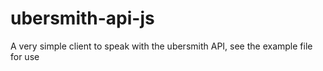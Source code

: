 # ubersmith-api-js


A very simple client to speak with the ubersmith API, see the example file for use
